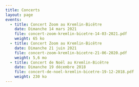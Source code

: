 ```yaml
---
title: Concerts
layout: page
events:
  - title: Concert Zoom au Kremlin-Bicêtre
    date: Dimanche 14 mars 2021
    file: concert-zoom-kremlin-bicetre-14-03-2021.pdf
    weight: 65 ko
  - title: Concert Zoom au Kremlin-Bicêtre
    date: Dimanche 21 juin 2021
    file: concert-zoom-kremlin-bicetre-21-06-2020.pdf
    weight: 5,6 mo
  - title: Concert de Noël au Kremlin-Bicêtre
    date: Dimanche 19 décembre 2018
    file: concert-de-noel-kremlin-bicetre-19-12-2018.pdf
    weight: 230 ko
---
```

